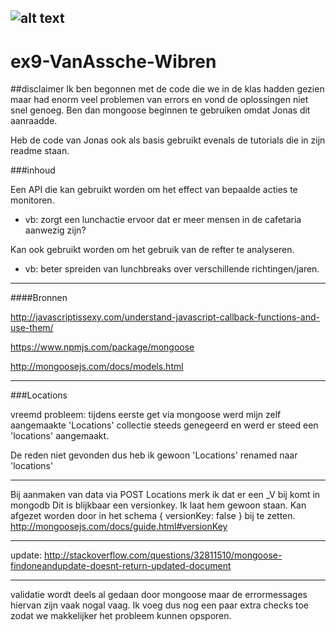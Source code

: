 ![alt text](http://www.thomasmore.be/sites/www.thomasmore.be/files/media/tm_vignet_web.png "Thomas More")
---
# ex9-VanAssche-Wibren

##disclaimer
Ik ben begonnen met de code die we in de klas hadden gezien maar had enorm veel problemen van errors en vond de oplossingen niet snel genoeg. 
Ben dan mongoose beginnen te gebruiken omdat Jonas dit aanraadde.

Heb de code van Jonas ook als basis gebruikt evenals de tutorials die in zijn readme staan.


###inhoud

Een API die kan gebruikt worden om het effect van bepaalde acties te monitoren. 
* vb: zorgt een lunchactie ervoor dat er meer mensen in de cafetaria aanwezig zijn?

Kan ook gebruikt worden om het gebruik van de refter te analyseren.
* vb: beter spreiden van lunchbreaks over verschillende richtingen/jaren.

---
####Bronnen

http://javascriptissexy.com/understand-javascript-callback-functions-and-use-them/

https://www.npmjs.com/package/mongoose

http://mongoosejs.com/docs/models.html

---
###Locations

vreemd probleem: tijdens eerste get via mongoose werd mijn zelf aangemaakte 
'Locations' collectie steeds genegeerd en werd er steed een 'locations' aangemaakt.

De reden niet gevonden dus heb ik gewoon 'Locations' renamed naar 'locations'

---
Bij aanmaken van data via POST Locations merk ik dat er een _V bij komt in mongodb
Dit is blijkbaar een versionkey. Ik laat hem gewoon staan. Kan afgezet worden door in het schema
{ versionKey: false } bij te zetten.
http://mongoosejs.com/docs/guide.html#versionKey

---
update:
http://stackoverflow.com/questions/32811510/mongoose-findoneandupdate-doesnt-return-updated-document

----
validatie wordt deels al gedaan door mongoose maar de errormessages hiervan zijn vaak nogal vaag. 
Ik voeg dus nog een paar extra checks toe zodat we makkelijker het probleem kunnen opsporen.